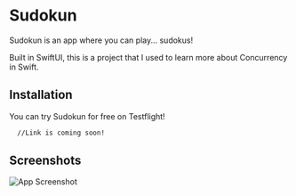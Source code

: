# Sudokun
Sudokun is an app where you can play... sudokus!

Built in SwiftUI, this is a project that I used to learn more about Concurrency in Swift.

## Installation

You can try Sudokun for free on Testflight!

```bash
  //Link is coming soon!
```

## Screenshots

![App Screenshot](https://github.com/bilegentile/Sudokun/blob/main/Sudokun/screenshots/board_dark.PNG)
